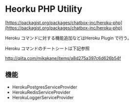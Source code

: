 # Heorku PHP Utility 

[https://packagist.org/packages/chatbox-inc/heroku-php](https://packagist.org/packages/chatbox-inc/heroku-php)

Heroku コマンドに対する機能追加などはHeroku Plugin で行う。

Heroku コマンドのチートシートは下記参照

http://qiita.com/mikakane/items/a8d275a397c6d626b54f

## 機能

- HerokuPostgresServiceProvider
- HerokuRedisServiceProvider
- HerokuLoggerServiceProvider